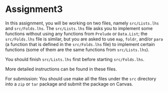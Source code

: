# Assignment3

In this assignment, you will be working on two files, namely `src/Lists.lhs` and
`src/Folds.lhs`. The `src/Lists.lhs` file asks you to implement some functions
without using any functions from `Prelude` or `Data.List`; the `src/Folds.lhs`
file is similar, but you are asked to use `map`, `foldr`, and/or `para` (a
function that is defined in the `src/Folds.lhs` file) to implement certain
functions (some of them are the same functions from `src/Lists.lhs`).

You should finish `src/Lists.lhs` first before starting `src/Folds.lhs`.

More detailed instructions can be found in these files.

For submission: You should use make all the files under the `src` directory into
a `zip` or `tar` package and submit the package on Canvas.
